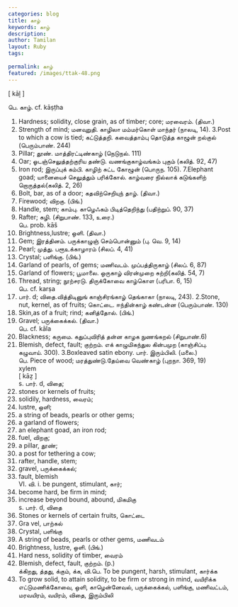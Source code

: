 ```yaml
---
categories: blog
title: காழ்
keywords: காழ்
description: 
author: Tamilan
layout: Ruby
tags: 
 
permalink: காழ்
featured: /images/ttak-48.png
---
```

  
[ kāḻ ]  
  
பெ. காழ். cf. kāṣṭha  
1. Hardness; solidity, close grain, as of timber; core; மரவைரம். (திவா.)  
2. Strength of mind; மனவுறுதி. காழிலா மம்மர்கொள் மாந்தர் (நாலடி, 14). 3.Post to which a cow is tied; கட்டுத்தறி. கவைத்தாம்பு தொடுத்த காழூன் றல்குல் (பெரும்பாண். 244)  
4. Pillar; தூண். மாத்திரட்டிண்காழ் (நெடுநல். 111)  
5. Oar; ஓடஞ்செலுத்தற்குரிய தண்டு. வணங்குகாழ்வங்கம் புகும் (கலித். 92, 47)  
6. Iron rod; இருப்புக் கம்பி. காழிற் சுட்ட கோழூன் (பொருந. 105). 7.Elephant goad; யானையைச் செலுத்தும் பரிக்கோல். காழ்வரை நில்லாக் கடுங்களிற் றொருத்தல்(கலித். 2, 26)  
8. Bolt, bar, as of a door; கதவிற்செறியுந் தாழ். (திவா.)  
9. Firewood; விறகு. (பிங்.)  
10. Handle, stem; காம்பு. காழெஃகம் பிடித்தெறிந்து (பதிற்றுப். 90, 37)  
11. Rafter; கழி. (சிறுபாண். 133, உரை.)  
பெ. prob. kāš  
1. Brightness,lustre; ஒளி. (திவா.)  
2. Gem; இரத்தினம். பருக்காழுஞ் செம்பொன்னும் (பு. வெ. 9, 14)  
3. Pearl; முத்து. பரூஉக்காழாரம் (சிலப். 4, 41)  
4. Crystal; பளிங்கு. (பிங்.)  
5. Garland of pearls, of gems; மணிவடம். முப்பத்திருகாழ் (சிலப். 6, 87)  
6. Garland of flowers; பூமாலை. ஒருகாழ் விரன்முறை சுற்றி(கலித். 54, 7)  
7. Thread, string; நூற்சரடு. திருக்கோவை காழ்கொள (பரிபா. 6, 15)  
பெ. cf. karṣa  
1. பார். d; விதை.வித்திடினுங் காஞ்சிரங்காழ் தெங்காகா (நாலடி, 243). 2.Stone, nut, kernel, as of fruits; கொட்டை. ஈந்தின்காழ் கண்டன்ன (பெரும்பாண். 130)  
3. Skin,as of a fruit; rind; கனித்தோல். (பிங்.)  
4. Gravel; பருக்கைக்கல். (திவா.)  
பெ. cf. kāla  
1. Blackness; கருமை. கதுப்புவிரித் தன்ன காழக நுணங்கறல் (சிறுபாண்.6)  
2. Blemish, defect, fault; குற்றம். எக் காழுமிகந்துல கின்பமுற (காஞ்சிப்பு. கழுவாய். 300). 3.Boxleaved satin ebony. பார். இரும்பிலி. (மலை.)  
பெ. Piece of wood; மரத்துண்டு.தேய்வை வெண்காழ் (புறநா. 369, 19)  
xylem  
[ kāẕ ]  
s. பார். d, விதை;  
2. stones or kernels of fruits;  
3. solidily, hardness, வைரம்;  
4. lustre, ஒளி;  
5. a string of beads, pearls or other gems;  
6. a garland of flowers;  
7. an elephant goad, an iron rod;  
8. fuel, விறகு;  
9. a pillar, தூண்;  
1. a post for tethering a cow;  
11. rafter, handle, stem;  
12. gravel, பருக்கைக்கல்;  
13. fault, blemish  
VI. வி. i. be pungent, stimulant, கார்;  
2. become hard, be firm in mind;  
3. increase beyond bound, abound, மிகமிகு  
s. பார். d, விதை  
2. Stones or kernels of certain fruits, கொட்டை  
3. Gra vel, பாற்கல்  
4. Crystal, பளிங்கு  
5. A string of beads, pearls or other gems, மணிவடம்  
6. Brightness, lustre, ஒளி. (பிங்.)  
7. Hard ness, solidity of timber, வைரம்  
8. Blemish, defect, fault, குற்றம். (p.)  
க்கிறது, த்தது, க்கும், க்க, வி.பெ. To be pungent, harsh, stimulant, கார்க்க  
2. To grow solid, to attain solidity, to be firm or strong in mind, வயிரிக்க  
எட்டுமணிக்கோவை, ஒளி, காழென்னேவல், பருக்கைக்கல், பளிங்கு, மணிவட்டம், மரவயிரம், வயிரம், விதை, இரும்பிலி